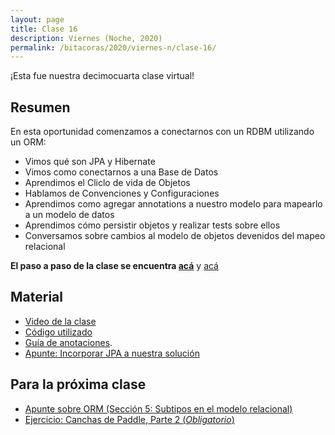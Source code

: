 ```yaml
---
layout: page
title: Clase 16
description: Viernes (Noche, 2020)
permalink: /bitacoras/2020/viernes-n/clase-16/
---
```


¡Esta fue nuestra decimocuarta clase virtual!

## Resumen

En esta oportunidad comenzamos a conectarnos con un RDBM utilizando un ORM:

- Vimos qué son JPA y Hibernate
- Vimos como conectarnos a una Base de Datos
- Aprendimos el Cliclo de vida de Objetos
- Hablamos de Convenciones y Configuraciones
- Aprendimos como agregar annotations a nuestro modelo para mapearlo a un modelo de datos
- Aprendimos cómo persistir objetos y realizar tests sobre ellos
- Conversamos sobre cambios al modelo de objetos devenidos del mapeo relacional

**El paso a paso de la clase se encuentra [acá](https://github.com/dds-utn/jpa-proof-of-concept-template/blob/futbol/README.md)** y [acá](https://github.com/dds-utn/jpa-proof-of-concept-template/blob/futbol-extendido/README.md#parte-2-extensiones)

## Material

- [Video de la clase](https://us02web.zoom.us/rec/play/FfP5YoDAIMwwg7hddl33DAoIl75qW1cTnTLXCfIO7cvmd0EbBv5VkH2OdqrbRxU3ejfX09eQxb7_pxr2.F5jhIkPIlL4yrJwz)
- [Código utilizado](https://github.com/dds-utn/jpa-proof-of-concept-template/tree/futbol)
- [Guía de anotaciones](https://docs.google.com/document/d/1jWtehhVCFYECKvpdcCxnEgWZFCv2fR2WPyUJSoiX3II/edit#heading=h.r09lefmcufkn).
- [Apunte: Incorporar JPA a nuestra solución](https://docs.google.com/document/d/1dYvrVLRbFE9qwuKj5biz9oRBaRzj-K6ujIKOXNan02s/edit?ts=57e1f2b8#heading=h.kkyach7i1h8n)

## Para la próxima clase

- [Apunte sobre ORM (Sección 5: Subtipos en el modelo relacional)](https://docs.google.com/document/d/1YLmp9vMnSzKg2emt3Bx564Tf1CLalShPc98Z8nCoi7s)
- [Ejercicio: Canchas de Paddle, Parte 2 (_Obligatorio_)](https://docs.google.com/document/d/1UpZX9jNuptO9fTHf-945gjelpDc4e7o-jV3GYHA3k80)
